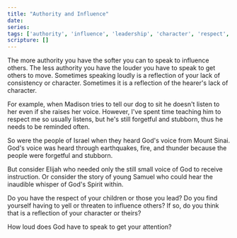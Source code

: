 ```yaml
---
title: "Authority and Influence"
date: 
series: 
tags: ['authority', 'influence', 'leadership', 'character', 'respect', 'gentleness']
scripture: []
---
```


The more authority you have the softer you can to speak to influence others. The less authority you have the louder you have to speak to get others to move. Sometimes speaking loudly is a reflection of your lack of consistency or character. Sometimes it is a reflection of the hearer's lack of character.

For example, when Madison tries to tell our dog to sit he doesn't listen to her even if she raises her voice. However, I've spent time teaching him to respect me so usually listens, but he's still forgetful and stubborn, thus he needs to be reminded often.

So were the people of Israel when they heard God's voice from Mount Sinai. God's voice was heard through earthquakes, fire, and thunder because the people were forgetful and stubborn.

But consider Elijah who needed only the still small voice of God to receive instruction. Or consider the story of young Samuel who could hear the inaudible whisper of God's Spirit within.

Do you have the respect of your children or those you lead? Do you find yourself having to yell or threaten to influence others? If so, do you think that is a reflection of your character or theirs?

How loud does God have to speak to get your attention?